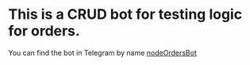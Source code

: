 # This is a CRUD bot for testing logic for orders. 

You can find the bot in Telegram by name [nodeOrdersBot](https://t.me/nodeOrdersBot)
